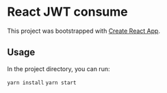 # React JWT consume

This project was bootstrapped with [Create React App](https://github.com/facebook/create-react-app).

## Usage

In the project directory, you can run:

`yarn install`
`yarn start`


